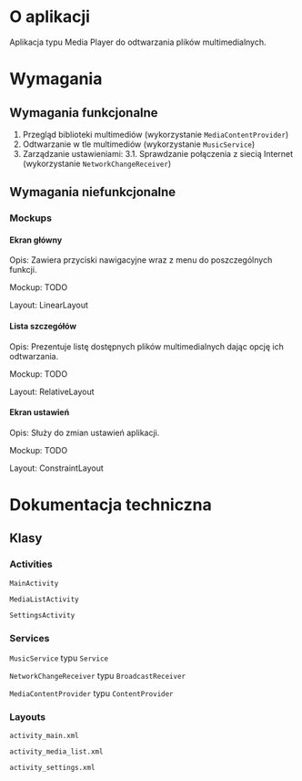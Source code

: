# O aplikacji

Aplikacja typu Media Player do odtwarzania plików multimedialnych.

# Wymagania

## Wymagania funkcjonalne

1. Przegląd biblioteki multimediów (wykorzystanie `MediaContentProvider`)
2. Odtwarzanie w tle multimediów (wykorzystanie `MusicService`)
3. Zarządzanie ustawieniami:
   3.1. Sprawdzanie połączenia z siecią Internet (wykorzystanie `NetworkChangeReceiver`)

## Wymagania niefunkcjonalne

### Mockups

#### Ekran główny

Opis: Zawiera przyciski nawigacyjne wraz z menu do poszczególnych funkcji.

Mockup: TODO

Layout: LinearLayout

#### Lista szczegółów

Opis: Prezentuje listę dostępnych plików multimedialnych dając opcję ich odtwarzania.

Mockup: TODO

Layout: RelativeLayout

#### Ekran ustawień

Opis: Służy do zmian ustawień aplikacji.

Mockup: TODO

Layout: ConstraintLayout

# Dokumentacja techniczna

## Klasy

### Activities

`MainActivity`

`MediaListActivity`

`SettingsActivity`

### Services

`MusicService` typu `Service`

`NetworkChangeReceiver` typu `BroadcastReceiver`

`MediaContentProvider` typu `ContentProvider`

### Layouts

`activity_main.xml`

`activity_media_list.xml`

`activity_settings.xml`

